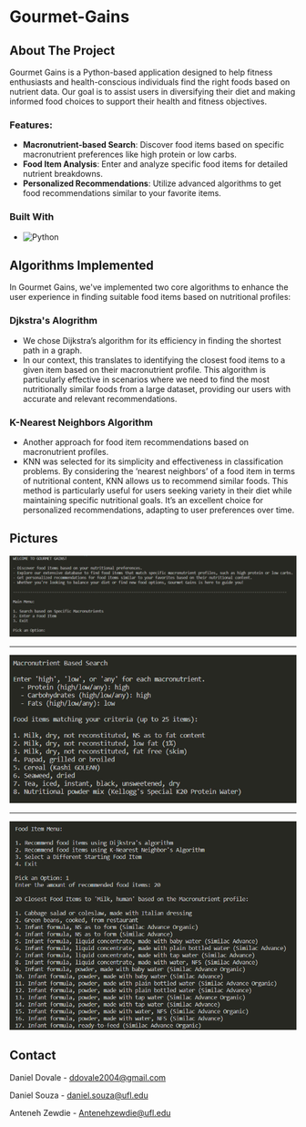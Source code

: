 # Gourmet-Gains

## About The Project

Gourmet Gains is a Python-based application designed to help fitness enthusiasts and health-conscious individuals find the right foods based on nutrient data. Our goal is to assist users in diversifying their diet and making informed food choices to support their health and fitness objectives. 

### Features:

* **Macronutrient-based Search**: Discover food items based on specific macronutrient preferences like high protein or low carbs.
* **Food Item Analysis**: Enter and analyze specific food items for detailed nutrient breakdowns.
* **Personalized Recommendations**: Utilize advanced algorithms to get food recommendations similar to your favorite items.

### Built With

* ![Python]


<!-- GETTING STARTED -->
## Algorithms Implemented

In Gourmet Gains, we've implemented two core algorithms to enhance the user experience in finding suitable food items based on nutritional profiles:

### Djkstra's Alogrithm

* We chose Dijkstra’s algorithm for its efficiency in finding the shortest path in a graph. 
* In our context, this translates to identifying the closest food items to a given item based on their macronutrient profile. This algorithm is particularly effective in scenarios where we need to find the most nutritionally similar foods from a large dataset, providing our users with accurate and relevant recommendations.

### K-Nearest Neighbors Algorithm

* Another approach for food item recommendations based on macronutrient profiles.
* KNN was selected for its simplicity and effectiveness in classification problems. By considering the ‘nearest neighbors’ of a food item in terms of nutritional content, KNN allows us to recommend similar foods. This method is particularly useful for users seeking variety in their diet while maintaining specific nutritional goals. It’s an excellent choice for personalized recommendations, adapting to user preferences over time.

<!-- USAGE EXAMPLES -->
## Pictures

<img src="pictures/Screenshot_1.png" />

-------------------------------------------------------

<img src="pictures/Screenshot_2.png" />

-------------------------------------------------------

<img src="pictures/Screenshot_3.png" />

<!-- CONTACT -->
## Contact

Daniel Dovale - ddovale2004@gmail.com

Daniel Souza - daniel.souza@ufl.edu

Anteneh Zewdie - Antenehzewdie@ufl.edu


[Python]: https://img.shields.io/badge/Python-3776AB?style=for-the-badge&logo=python&logoColor=white